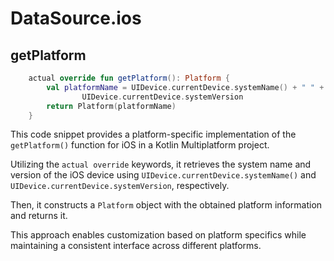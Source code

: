 # DataSource.ios

## getPlatform

```Kotlin
    actual override fun getPlatform(): Platform {
        val platformName = UIDevice.currentDevice.systemName() + " " +
                UIDevice.currentDevice.systemVersion
        return Platform(platformName)
    }
```

This code snippet provides a platform-specific implementation of the 
`getPlatform()` function for iOS in a Kotlin Multiplatform project. 

Utilizing the `actual override` keywords, it retrieves the system name and 
version of the iOS device using `UIDevice.currentDevice.systemName()` 
and `UIDevice.currentDevice.systemVersion`, respectively. 

Then, it constructs a `Platform` object with the obtained platform information 
and returns it. 

This approach enables customization based on platform specifics while 
maintaining a consistent interface across different platforms.